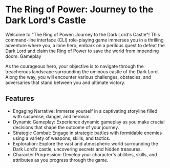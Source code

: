 # The Ring of Power: Journey to the Dark Lord's Castle

Welcome to "The Ring of Power: Journey to the Dark Lord's Castle"! This command-line interface (CLI) role-playing game immerses you in a thrilling adventure where you, a lone hero, embark on a perilous quest to defeat the Dark Lord and claim the Ring of Power to save the world from impending doom.
Gameplay

As the courageous hero, your objective is to navigate through the treacherous landscape surrounding the ominous castle of the Dark Lord. Along the way, you will encounter various challenges, obstacles, and adversaries that stand between you and ultimate victory.

## Features

- Engaging Narrative: Immerse yourself in a captivating storyline filled with suspense, danger, and heroism.
- Dynamic Gameplay: Experience dynamic gameplay as you make crucial decisions that shape the outcome of your journey.
- Strategic Combat: Engage in strategic battles with formidable enemies using a variety of weapons, skills, and tactics.
- Exploration: Explore the vast and atmospheric world surrounding the Dark Lord's castle, uncovering secrets and hidden treasures.
- Character Progression: Develop your character's abilities, skills, and attributes as you progress through the game.
